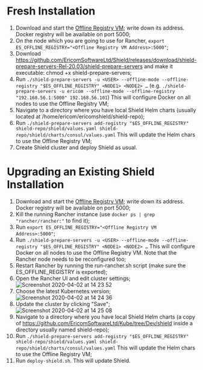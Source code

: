 # Fresh Installation

1. Download and start the [Offline Registry VM](https://shield-ova.s3.amazonaws.com/shield-kube-rel-20.03-registry.ova); write down its address. Docker registry will be available on port 5000;
2. On the node which you are going to use for Rancher, `export ES_OFFLINE_REGISTRY="<Offline Registry VM Address>:5000"`;
3. Download https://github.com/EricomSoftwareLtd/Shield/releases/download/shield-prepare-servers-Rel-20.03/shield-prepare-servers and make it executable: chmod +x  shield-prepare-servers;
4. Run `./shield-prepare-servers -u <USER> --offline-mode --offline-registry "$ES_OFFLINE_REGISTRY" <NODE1> <NODE2> …` (e.g. `./shield-prepare-servers -u ericom --offline-mode --offline-registry "192.168.56.1:5000" 192.168.56.101`) This will configure Docker on all nodes to use the Offline Registry VM;
5. Navigate to a directory where you have local Shield Helm charts (usually located at /home/ericom/ericomshield/shield-repo);
6. Run `./shield-prepare-servers add-registry "$ES_OFFLINE_REGISTRY" shield-repo/shield/values.yaml shield-repo/shield/charts/consul/values.yaml` This will update the Helm chars to use the  Offline Registry VM;
7. Create Shield cluster and deploy Shield as usual.

# Upgrading an Existing Shield Installation

1. Download and start the [Offline Registry VM](https://shield-ova.s3.amazonaws.com/shield-kube-rel-20.03-registry.ova); write down its address. Docker registry will be available on port 5000;
2. Kill the running Rancher instance (use `docker ps | grep "rancher/rancher:"` to find it);
3. Run `export ES_OFFLINE_REGISTRY="<Offline Registry VM Address>:5000"`;
4. Run `./shield-prepare-servers -u <USER> --offline-mode --offline-registry "$ES_OFFLINE_REGISTRY" <NODE1> <NODE2> …` This will configure Docker on all nodes to use the Offline Registry VM. Note that the Rancher node needs to be reconfigured too;
5. Restart Rancher by running the run-rancher.sh script (make sure the ES_OFFLINE_REGISTRY is exported);
6. Open the Rancher UI and edit cluster settings; ![Screenshot 2020-04-02 at 14 23 52](https://user-images.githubusercontent.com/11456918/78457741-19aabf00-76b5-11ea-8549-1b5b91a238aa.png)
7. Choose the latest Kubernetes version; ![Screenshot 2020-04-02 at 14 24 36](https://user-images.githubusercontent.com/11456918/78457742-1b748280-76b5-11ea-84fe-33c1c4f67990.png)
8. Update the cluster by clicking "Save"; ![Screenshot 2020-04-02 at 14 25 08](https://user-images.githubusercontent.com/11456918/78457745-1ca5af80-76b5-11ea-90f5-0c80929ec5ad.png)
9. Navigate to a directory where you have local Shield Helm charts (a copy of https://github.com/EricomSoftwareLtd/Kube/tree/Dev/shield inside a directory usually named shield-repo);
10. Run `./shield-prepare-servers add-registry "$ES_OFFLINE_REGISTRY" shield-repo/shield/values.yaml shield-repo/shield/charts/consul/values.yaml` This will update the Helm chars to use the  Offline Registry VM;
11. Run `deploy-shield.sh`. This will update Shield.
